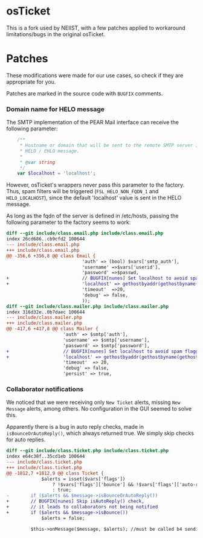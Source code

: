 # osTicket

This is a fork used by NEIIST, with a few patches applied to workaround
limitations/bugs in the original osTicket.

# Patches

These modifications were made for our use cases, so check if they are appropriate for you.

Patches are marked in the source code with `BUGFIX` comments.

### Domain name for HELO message

The SMTP implementation of the PEAR Mail interface can receive the following parameter:

```php
    /**
     * Hostname or domain that will be sent to the remote SMTP server in the
     * HELO / EHLO message.
     *
     * @var string
     */
    var $localhost = 'localhost';
```

However, osTicket's wrappers never pass this parameter to the factory. Thus, spam filters will be triggered (`FSL_HELO_NON_FQDN_1` and `HELO_LOCALHOST`), since the default 'localhost' value is sent in the HELO message.

As long as the fqdn of the server is defined in /etc/hosts, passing the following parameter to the factory seems to work:

```diff
diff --git include/class.email.php include/class.email.php
index 26cd686..cb9cfd2 100644
--- include/class.email.php
+++ include/class.email.php
@@ -356,6 +356,8 @@ class Email {
                            'auth' => (bool) $vars['smtp_auth'],
                            'username' =>$vars['userid'],
                            'password' =>$passwd,
+                           // BUGFIX[nunes] Set localhost to avoid spam flagging
+                           'localhost' => gethostbyaddr(gethostbyname(gethostname())),
                            'timeout'  =>20,
                            'debug' => false,
                            ));
diff --git include/class.mailer.php include/class.mailer.php
index 316d32e..0b7daec 100644
--- include/class.mailer.php
+++ include/class.mailer.php
@@ -417,6 +417,8 @@ class Mailer {
                     'auth' => $smtp['auth'],
                     'username' => $smtp['username'],
                     'password' => $smtp['password'],
+                    // BUGFIX[nunes] Set localhost to avoid spam flagging
+                    'localhost' => gethostbyaddr(gethostbyname(gethostname())),
                     'timeout'  => 20,
                     'debug' => false,
                     'persist' => true,
```

### Collaborator notifications

We noticed that we were receiving only `New Ticket` alerts, missing `New Message` alerts, among others. No configuration in the GUI seemed to solve this.

Apparently there is a bug in auto reply checks, made in `isBounceOrAutoReply()`, which always returned true. We simply skip checks for auto replies.

```diff
diff --git include/class.ticket.php include/class.ticket.php
index e64c38f..35cd1eb 100644
--- include/class.ticket.php
+++ include/class.ticket.php
@@ -1812,7 +1812,9 @@ class Ticket {
             $alerts = isset($vars['flags'])
                 ? !$vars['flags']['bounce'] && !$vars['flags']['auto-reply']
                 : true;
-        if ($alerts && $message->isBounceOrAutoReply())
+        // BUGFIX[nunes] Skip isAutoReply() check, 
+        // it leads to collaborators not being notified
+        if ($alerts && $message->isBounce())
             $alerts = false;

         $this->onMessage($message, $alerts); //must be called b4 sending alerts to staff.
```
